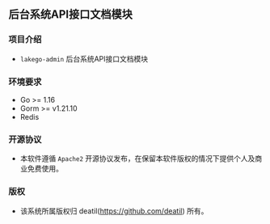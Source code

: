 ## 后台系统API接口文档模块


### 项目介绍

*  `lakego-admin` 后台系统API接口文档模块


### 环境要求

 - Go >= 1.16
 - Gorm >= v1.21.10
 - Redis


### 开源协议

*  本软件遵循 `Apache2` 开源协议发布，在保留本软件版权的情况下提供个人及商业免费使用。


### 版权

*  该系统所属版权归 deatil(https://github.com/deatil) 所有。
